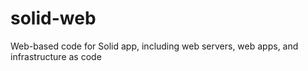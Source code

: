 # solid-web
Web-based code for Solid app, including web servers, web apps, and infrastructure as code
